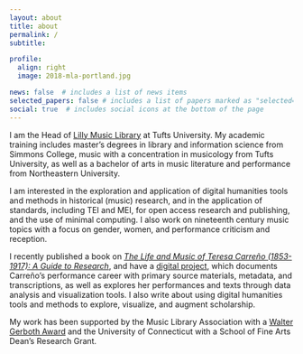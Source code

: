 ```yaml
---
layout: about
title: about
permalink: /
subtitle:

profile:
  align: right
  image: 2018-mla-portland.jpg

news: false  # includes a list of news items
selected_papers: false # includes a list of papers marked as "selected={true}"
social: true  # includes social icons at the bottom of the page
---
```


I am the Head of [Lilly Music Library](https://tischlibrary.tufts.edu/our-locations/tisch-branches/lilly-music-library) at Tufts University. My academic training includes master’s degrees in library and information science from Simmons College, music with a concentration in musicology from Tufts University, as well as a bachelor of arts in music literature and performance from Northeastern University.

I am interested in the exploration and application of digital humanities tools and methods in historical (music) research, and in the application of standards, including TEI and MEI, for open access research and publishing, and the use of minimal computing. I also work on nineteenth century music topics with a focus on gender, women, and performance criticism and reception.

I recently published a book on [*The Life and Music of Teresa Carreño (1853-1917): A Guide to Research*](https://www.areditions.com/kijas-life-and-music-of-teresa-carre-o-ib041.html), and have a [digital project](https://documentingcarreno.org/), which documents Carreño’s performance career with primary source materials, metadata, and transcriptions, as well as explores her performances and texts through data analysis and visualization tools. I also write about using digital humanities tools and methods to explore, visualize, and augment scholarship.

My work has been supported by the Music Library Association with a [Walter Gerboth Award](http://www.musiclibraryassoc.org/?page=gerbothaward&terms=%22gerboth%22) and the University of Connecticut with a School of Fine Arts Dean’s Research Grant.

